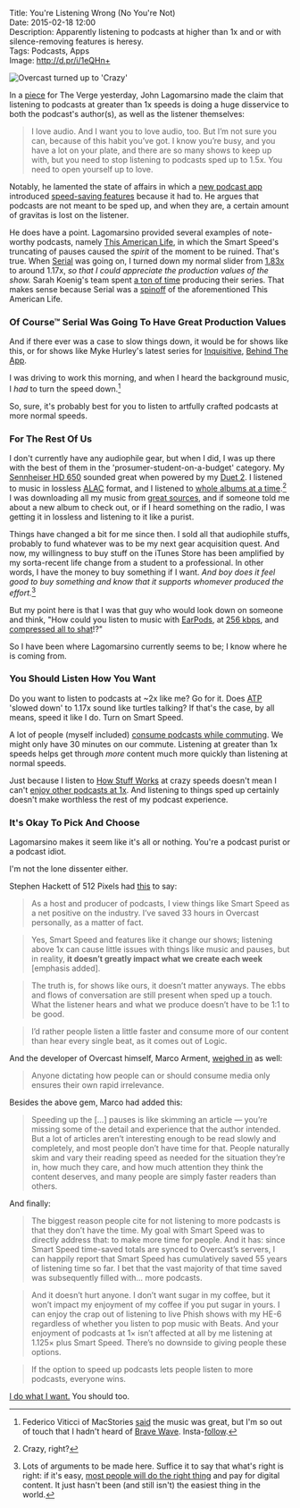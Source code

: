 Title: You're Listening Wrong (No You're Not)  
Date: 2015-02-18 12:00  
Description: Apparently listening to podcasts at higher than 1x and or with silence-removing features is heresy.  
Tags: Podcasts, Apps  
Image: http://d.pr/i/1eQHn+ 

![Overcast turned up to 'Crazy'][ovc]

In a [piece][theverge] for The Verge yesterday, John Lagomarsino made the claim that listening to podcasts at greater than 1x speeds is doing a huge disservice to both the podcast's author(s), as well as the listener themselves:

> I love audio. And I want you to love audio, too. But I’m not sure you can, because of this habit you’ve got. I know you’re busy, and you have a lot on your plate, and there are so many shows to keep up with, but you need to stop listening to podcasts sped up to 1.5x. You need to open yourself up to love.

Notably, he lamented the state of affairs in which a [new podcast app][overcast] introduced [speed-saving features][marco] because it had to. He argues that podcasts are not meant to be sped up, and when they are, a certain amount of gravitas is lost on the listener.

He does have a point. Lagomarsino provided several examples of note-worthy podcasts, namely [This American Life][thisamericanlife], in which the Smart Speed's truncating of pauses caused the *spirit* of the moment to be ruined. That's true. When [Serial][serialpodcast] was going on, I turned down my normal slider from [1.83x][d] to around 1.17x, *so that I could appreciate the production values of the show.* Sarah Koenig's team spent [a ton of time][rollingstone] producing their series. That makes sense because Serial was a [spinoff][thisamericanlife 2] of the aforementioned This American Life. 

### Of Course™ Serial Was Going To Have Great Production Values

And if there ever was a case to slow things down, it would be for shows like this, or for shows like Myke Hurley's latest series for [Inquisitive][relay], [Behind The App][extras].

I was driving to work this morning, and when I heard the background music, I *had* to turn the speed down.[^sd] 

So, sure, it's probably best for you to listen to artfully crafted podcasts at more normal speeds.

### For The Rest Of Us

I don't currently have any audiophile gear, but when I did, I was up there with the best of them in the 'prosumer-student-on-a-budget' category. My [Sennheiser HD 650][amazon] sounded great when powered by my [Duet 2][amazon 2]. I listened to music in lossless [ALAC][wikipedia] format, and I listened to [whole albums at a time][cnet].[^kta] I was downloading all my music from [great sources][what], and if someone told me about a new album to check out, or if I heard something on the radio, I was getting it in lossless and listening to it like a purist.

Things have changed a bit for me since then. I sold all that audiophile stuffs, probably to fund whatever was to be my next gear acquisition quest. And now, my willingness to buy stuff on the iTunes Store has been amplified by my sorta-recent life change from a student to a professional. In other words, I have the money to buy something if I want. *And boy does it feel good to buy something and know that it supports whomever produced the effort.*[^te]

But my point here is that I was that guy who would look down on someone and think, "How could you listen to music with [EarPods][engadget], at [256 kbps][apple], and [compressed all to shat][npr]!?"

So I have been where Lagomarsino currently seems to be; I know where he is coming from. 

### You Should Listen How You Want

Do you want to listen to podcasts at ~2x like me? Go for it. Does [ATP][atp] 'slowed down' to 1.17x sound like turtles talking? If that's the case, by all means, speed it like I do. Turn on Smart Speed. 

A lot of people (myself included) [consume podcasts while commuting][howstuffworks]. We might only have 30 minutes on our commute. Listening at greater than 1x speeds helps get through *more* content much more quickly than listening at normal speeds.

Just because I listen to [How Stuff Works][howstuffworks 2] at crazy speeds doesn't mean I can't [enjoy other podcasts at 1x][d 2]. And listening to things sped up certainly doesn't make worthless the rest of my podcast experience.

### It's Okay To Pick And Choose

Lagomarsino makes it seem like it's all or nothing. You're a podcast purist or a podcast idiot. 

I'm not the lone dissenter either.

Stephen Hackett of 512 Pixels had [this][512pixels] to say:

> As a host and producer of podcasts, I view things like Smart Speed as a net positive on the industry. I’ve saved 33 hours in Overcast personally, as a matter of fact.

> Yes, Smart Speed and features like it change our shows; listening above 1x can cause little issues with things like music and pauses, but in reality, **it doesn’t greatly impact what we create each week** [emphasis added].

> The truth is, for shows like ours, it doesn’t matter anyways. The ebbs and flows of conversation are still present when sped up a touch. What the listener hears and what we produce doesn’t have to be 1:1 to be good.

> I’d rather people listen a little faster and consume more of our content than hear every single beat, as it comes out of Logic.

And the developer of Overcast himself, Marco Arment, [weighed in][marco 2] as well:

> Anyone dictating how people can or should consume media only ensures their own rapid irrelevance.

Besides the above gem, Marco had added this:

> Speeding up the [...] pauses is like skimming an article — you’re missing some of the detail and experience that the author intended. But a lot of articles aren’t interesting enough to be read slowly and completely, and most people don’t have time for that. People naturally skim and vary their reading speed as needed for the situation they’re in, how much they care, and how much attention they think the content deserves, and many people are simply faster readers than others.

And finally:

> The biggest reason people cite for not listening to more podcasts is that they don’t have the time. My goal with Smart Speed was to directly address that: to make more time for people. And it has: since Smart Speed time-saved totals are synced to Overcast’s servers, I can happily report that Smart Speed has cumulatively saved 55 years of listening time so far. I bet that the vast majority of that time saved was subsequently filled with… more podcasts.

> And it doesn’t hurt anyone. I don’t want sugar in my coffee, but it won’t impact my enjoyment of my coffee if you put sugar in yours. I can enjoy the crap out of listening to live Phish shows with my HE-6 regardless of whether you listen to pop music with Beats. And your enjoyment of podcasts at 1× isn’t affected at all by me listening at 1.125× plus Smart Speed. There’s no downside to giving people these options.

> If the option to speed up podcasts lets people listen to more podcasts, everyone wins.

[I do what I want.][youtube] You should too. 

[^sd]: Federico Viticci of MacStories [said][macstories] the music was great, but I'm so out of touch that I hadn't heard of [Brave Wave][bravewave]. Insta-[follow][twitter]. 
[^kta]: Crazy, right?
[^te]: Lots of arguments to be made here. Suffice it to say that what's right is right: if it's easy, [most people will do the right thing][pcmag] and pay for digital content. It just hasn't been (and still isn't) the easiest thing in the world.

[512pixels]: http://www.512pixels.net/blog/2015/2/another-week-another-debate-about-podcasts "Stephen Hackett's response to The Verge article"
[amazon]: http://www.amazon.com/Sennheiser-HD-650-Headphones/dp/B00018MSNI?tag=theov0c-20 "My previous headphone pick, the Sennheiser HD 650, on Amazon"
[amazon 2]: http://www.amazon.com/Apogee-Duet-Audio-Interface-iPad/dp/B00BB2QBLI/ref=sr_1_1?tag=theov0c-20 "The Apogee Duet audio interface, on Amazon"
[apple]: http://support.apple.com/en-us/HT201616 "Apple Support page entitled 'About iTunes Plus'"
[atp]: http://atp.fm "Accidental Tech Podcast"
[bravewave]: http://www.bravewave.net "The folks who did the music for Myke Hurley's 'Behind the App' series"
[cnet]: http://www.cnet.com/news/will-the-single-kill-the-album/ "Cnet piece on the rise of songs versus albums"
[d]: http://d.pr/i/aV1m+ "Normal listening speed in Overcast"
[d 2]: http://d.pr/i/1bahR+ "Slowed-down speed for particular podcasts, like the 'Behind the App' series of Inquisitive"
[engadget]: http://www.engadget.com/2012/09/18/apple-earpods-review/ "Engadget reviews Apple's EarPods"
[extras]: http://www.extras.relay.fm/blog/2015/2/18/inquisitive-behind-the-app "'Behind the App' series of Inquisitive"
[howstuffworks]: http://computer.howstuffworks.com/internet/basics/podcasting2.htm "Podcasting explained on 'How Stuff Works'"
[howstuffworks 2]: http://www.howstuffworks.com/ "How Stuff Works"
[macstories]: http://www.macstories.net "Federico Viticci's blog, MacStories"
[marco]: http://www.marco.org/2014/07/16/overcast "Marco Arment's post introducing Overcast"
[marco 2]: http://www.marco.org/2015/02/17/listen-to-podcasts-at-whatever-speed-you-want "Marco Arment defending how people want to listen to podcasts"
[npr]: http://www.npr.org/2009/12/31/122114058/the-loudness-wars-why-music-sounds-worse "NPR explains 'The Loudness War'"
[ovc]: http://d.pr/i/1eQHn+ "Overcast turned up to 'Crazy'"
[overcast]: http://overcast.fm "Overcast webapp"
[pcmag]: http://www.pcmag.com/article2/0,2817,2396424,00.asp "PC Magazine: iTunes Match Ends Piracy As We Know It"
[relay]: http://www.relay.fm/inquisitive/27 "Inquisitive podcast, episode 27"
[rollingstone]: http://www.rollingstone.com/culture/features/sarah-koenig-on-serial-20141024 "Rolling Stone interviews Sarah Koenig of Serial"
[serialpodcast]: http://serialpodcast.org/ "'Serial' podcast"
[theverge]: http://www.theverge.com/2015/2/17/8043077/stop-listening-to-podcasts-fast-speed "Piece that inspired this post"
[thisamericanlife]: http://www.thisamericanlife.org/podcast "'This American Life' podcast"
[thisamericanlife 2]: http://www.thisamericanlife.org/about/serial "'Serial' podcast"
[twitter]: https://twitter.com/BraveWaveMusic "Folks behind the music in Myke Hurley's 'Behind the App' series"
[what]: http://what.cd "Best place for hard-to-find audio"
[wikipedia]: https://en.wikipedia.org/wiki/Apple_Lossless "Apple's proprietary lossless audio codec"
[youtube]: http://www.youtube.com/watch?v=YeiM3PpZ01Y "Cartman doing what he wants"